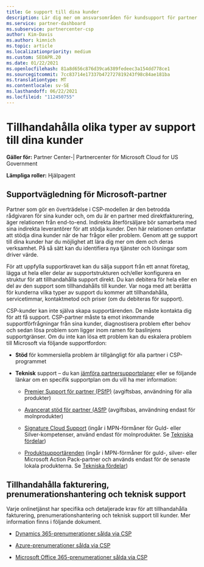 ```yaml
---
title: Ge support till dina kunder
description: Lär dig mer om ansvarsområden för kundsupport för partner i CSP-programmet. Omfattar support för fakturering, prenumerationshantering och tekniska problem.
ms.service: partner-dashboard
ms.subservice: partnercenter-csp
author: Kim-Davis
ms.author: kimnich
ms.topic: article
ms.localizationpriority: medium
ms.custom: SEOAPR.20
ms.date: 01/22/2021
ms.openlocfilehash: 81a8d656c876d39ca6389fedeec3a154dd778ce1
ms.sourcegitcommit: 7cc83714e17337b472727819243f98c84ae181ba
ms.translationtype: MT
ms.contentlocale: sv-SE
ms.lasthandoff: 06/22/2021
ms.locfileid: "112450755"
---
```

# <a name="providing-different-types-of-support-to-your-customers"></a>Tillhandahålla olika typer av support till dina kunder

**Gäller för:** Partner Center-| Partnercenter för Microsoft Cloud for US Government

**Lämpliga roller:** Hjälpagent

## <a name="microsoft-partner-support-guidance"></a>Supportvägledning för Microsoft-partner

Partner som gör en överträdelse i CSP-modellen är den betrodda rådgivaren för sina kunder och, om du är en partner med direktfakturering, äger relationen från end-to-end. Indirekta återförsäljare bör samarbeta med sina indirekta leverantörer för att stödja kunder. Den här relationen omfattar att stödja dina kunder när de har frågor eller problem. Genom att ge support till dina kunder har du möjlighet att lära dig mer om dem och deras verksamhet. På så sätt kan du identifiera nya tjänster och lösningar som driver värde.

För att uppfylla supportkravet kan du sälja support från ett annat företag, lägga ut hela eller delar av supportstrukturen och/eller konfigurera en struktur för att tillhandahålla support direkt. Du kan debitera för hela eller en del av den support som tillhandahålls till kunder. Var noga med att berätta för kunderna vilka typer av support du kommer att tillhandahålla, servicetimmar, kontaktmetod och priser (om du debiteras för support).

CSP-kunder kan inte själva skapa supportärenden. De måste kontakta dig för att få support. CSP-partner måste ta emot inkommande supportförfrågningar från sina kunder, diagnostisera problem efter behov och sedan lösa problem som ligger inom ramen för baslinjens supportgränser. Om du inte kan lösa ett problem kan du eskalera problem till Microsoft via följande supportfordon:

- **Stöd** för kommersiella problem är tillgängligt för alla partner i CSP-programmet

- **Teknisk** support – du kan [jämföra partnersupportplaner](https://partner.microsoft.com/support/partnersupport) eller se följande länkar om en specifik supportplan om du vill ha mer information:

  - [Premier Support för partner (PSfP)](https://partner.microsoft.com/support/microsoft-services-premier-support) (avgiftsbas, användning för alla produkter)

  - [Avancerat stöd för partner (ASfP](https://partner.microsoft.com/support/advanced-cloud-support) (avgiftsbas, användning endast för molnprodukter)

  - [Signature Cloud Support](manage-your-partner-network-benefits.md) (ingår i MPN-förmåner för Guld- eller Silver-kompetenser, använd endast för molnprodukter. Se [Tekniska fördelar](mpn-benefits-technical-support.md))

  - [Produktsupportärenden](manage-your-partner-network-benefits.md) (ingår i MPN-förmåner för guld-, silver- eller Microsoft Action Pack-partner och används endast för de senaste lokala produkterna. Se [Tekniska fördelar](mpn-benefits-technical-support.md))

## <a name="providing-billing-subscription-management-and-technical-support"></a>Tillhandahålla fakturering, prenumerationshantering och teknisk support 

Varje onlinetjänst har specifika och detaljerade krav för att tillhandahålla fakturering, prenumerationshantering och teknisk support till kunder. Mer information finns i följande dokument.

- [Dynamics 365-prenumerationer sålda via CSP](https://www.microsoftpartnercommunity.com/t5/CSP/Microsoft-Partner-Support-Guidance/m-p/5262#M30)

- [Azure-prenumerationer sålda via CSP](https://www.microsoftpartnercommunity.com/t5/CSP/Microsoft-Partner-Support-Guidance/m-p/5263#M31)

- [Microsoft Office 365-prenumerationer sålda via CSP](https://www.microsoftpartnercommunity.com/t5/CSP/Microsoft-Partner-Support-Guidance/m-p/5264#M32)
